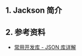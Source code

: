 ## 1. Jackson 简介

## 2. 参考资料

- [常用开发库 - JSON 库详解](https://www.pdai.tech/md/develop/package/dev-package-x-json.html#jackson)
